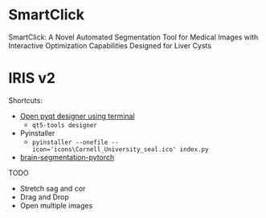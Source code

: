 # SmartClick
SmartClick: A Novel Automated Segmentation Tool for Medical Images with Interactive Optimization Capabilities Designed for Liver Cysts

# IRIS v2

Shortcuts:
- [Open pyqt designer using terminal](https://stackoverflow.com/questions/42090739/pyqt5-how-to-install-run-qt-designer)
    - ``qt5-tools designer``
- Pyinstaller
    - ``pyinstaller --onefile --icon='icons\Cornell_University_seal.ico' index.py``
- [brain-segmentation-pytorch](https://github.com/mateuszbuda/brain-segmentation-pytorch)
 
 

TODO
- Stretch sag and cor
- Drag and Drop
- Open multiple images